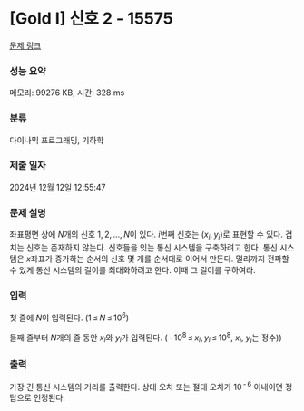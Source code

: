 # [Gold I] 신호 2 - 15575 

[문제 링크](https://www.acmicpc.net/problem/15575) 

### 성능 요약

메모리: 99276 KB, 시간: 328 ms

### 분류

다이나믹 프로그래밍, 기하학

### 제출 일자

2024년 12월 12일 12:55:47

### 문제 설명

<p>좌표평면 상에 <em>N</em>개의 신호 1, 2, ..., <em>N</em>이 있다. <em>i</em>번째 신호는 (<em>x</em><sub><em>i</em></sub>, <em>y</em><sub><em>i</em></sub>)로 표현할 수 있다. 겹치는 신호는 존재하지 않는다. 신호들을 잇는 통신 시스템을 구축하려고 한다. 통신 시스템은 <em>x</em>좌표가 증가하는 순서의 신호 몇 개를 순서대로 이어서 만든다. 멀리까지 전파할 수 있게 통신 시스템의 길이를 최대화하려고 한다. 이때 그 길이를 구하여라.</p>

### 입력 

 <p>첫 줄에 <em>N</em>이 입력된다. (1 ≤ <em>N</em> ≤ 10<sup>6</sup>)</p>

<p>둘째 줄부터 <em>N</em>개의 줄 동안 <em>x</em><sub><em>i</em></sub>와 <em>y</em><sub><em>i</em></sub>가 입력된다. ( - 10<sup>8</sup> ≤ <em>x</em><sub><em>i</em></sub>, <em>y</em><sub><em>i</em></sub> ≤ 10<sup>8</sup>, <em>x<sub>i</sub></em>, <em>y<sub>i</sub></em>는 정수))</p>

### 출력 

 <p>가장 긴 통신 시스템의 거리를 출력한다. 상대 오차 또는 절대 오차가 10<sup> - 6</sup> 이내이면 정답으로 인정된다.</p>

